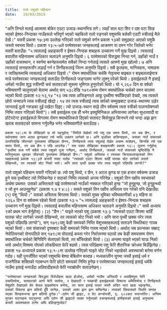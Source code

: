 ```yaml
---
title:  रातो पशुको पहिचान
date:   19/03/2019
---
```


"अनि तिनले मलाई आत्मामा बोकेर एउटा उजाड-स्थानभित्र लगे। त्यहाँ सात वटा शिर र दश वटा सिङ भएको ईश्वर-निन्दाका नाउँहरूले भरिपूर्ण भएको चहकिलो रातो रङ्गको पशुमाथि बसेकी एउटी स्त्रीलाई मैले देखें।" यसरी प्रकाश १७:३मा उल्लेख गरिएको रातो पशुको वर्णन प्रकाश १३को समुद्रबाट आएको पशुकै जस्तो स्वभाव थियो। प्रकाश १३:५-७ले परमेश्वरका जनहरूलाई आक्रमण वा दमन गरेर जितेको भनेर यसरी बताउँछ: "५ त्यसलाई अहङ्कारी र ईश्वर-निन्दक शब्दहरू उच्चारण गर्ने मुख दिइयो। त्यसलाई बयालीस महिनासम्म अधिकार चलाउने अनुमति दिइयो। ६ परमेश्वरको विरुद्धमा निन्दा गर्न, उहाँको नाउँ र उहाँको वासस्थान, र स्वर्गमा बस्नेहरूसमेत सबैको निन्दा गर्नलाई त्यसले आफ्नो मुख खोल्यो। ७ अनि त्यसलाई सन्तहरूसँग लड़ाइँ गर्न र तिनीहरूलाई जित्न अनुमति दिइयो। सबै कुलहरू, मानिसहरू, भाषाहरू र जातिहरूमाथि त्यसलाई अधिकार दिइयो।" रोमन क्याथोलिक चर्चकै नेतृत्वमा बाइबल र बाइबललाईमात्र मान्ने परमेश्वरका जनहरूलाई सताउँदा तिनीहरूले जङ्गलमा भागेर लुक्नु परेको थियो। इसाईहरूले नै इसाई धर्मको नाउँमा शुद्ध स्त्रीरुपी चर्च सतावटको सुरूमा भूमिगत हुनुपरेको थियो। यो १,२६० दिन वा वर्षको भविष्यवाणी चालुभएको बेलामा अर्थात् सन् ५३८देखि १७९०सम्म रोमन क्याथोलिक चर्चको दमन कालमा भएको थियो (प्रकाश १२:१३,१४ "१३ जब त्यस अजिङ्गरले आफू पृथ्वीमा फ्याँकिएको देख्यो, तब त्यसले छोरो जन्माउने त्यस स्त्रीलाई खेद्यो। १४ तर त्यस स्त्रीलाई त्यस सर्पको सम्मुखबाट उजाड-स्थानमा उड़ेर जानलाई ठूलो गरुडका दुई पखेटा दिइए। त्यो उजाड-स्थान साढ़े तीन वर्षसम्म त्यस स्त्रीको पालनपोषणको निम्ति तयार गरिएको थियो")। सबै इसाईहरू एक हौँ भनेर इक्युमिनिकल अभियानमा लागेका सुधारवादी वा प्रोटेस्टेन्ट इसाईहरूले विगतमा रोमन क्याथोलिकले दिएको सतावट बिर्सनुहुन्न किनभने त्यो भन्दा अझ झन खराब सतावटको सामना गर्नुपर्नेछ भनेर भविष्यवाणीले बताउँदछ।

`प्रकाश १७:८मा के लेखिएको छ सो पढ्नुहोस् "तिमीले देखेको त्यो पशु एक समय थियो, तर अब छैन, र सर्वनाशमा जान अतल कुण्डबाट त्यो माथि उक्लन लागेको छ। अनि पृथ्वीका बासिन्दाहरू, जसका नाउँ संसारको उत्पत्तिदेखि जीवनको पुस्तकमा लेखिएका छैनन्, तिनीहरूले त्यस पशुलाई देखेर अचम्म मान्नेछन्, किनकि त्यो एक समय थियो, तर अब छैन र पछि आउनेछ।" यस पदमा लेखिएका शब्दहरूसँग प्रकाश १३:८ तुलना गर्नुहोस् "पृथ्वीमा वास गर्ने सबैले त्यस पशुको पूजा गर्नेछन्, अर्थात् तिनीहरूले, जसको नाउँ संसारको सृष्टिदेखि नै मारिनुभएका थुमाका जीवनको पुस्तकमा लेखिएको छैन।" पशुको अस्तित्व र त्यसका क्रियाकलापहरूको तिन पक्षहरूलाई प्रकाश १३:३ले कसरी स्पष्ट पार्दछ "त्यसको एउटा शिरमा चाहिँ घातक चोट लागेको जस्तो देखिन्थ्यो, तर त्यसको चोट निको भयो। अनि सारा पृथ्वी छक्क परेर त्यस पशुको पछिपछि लाग्यो?"`

रातो पशुको पहिचान यसरी गरिएको छ: त्यो पशु थियो, र छैन, र अटल कुण्ड वा एक हजार वर्षसम्म उजाड हुने यस पृथ्वीबाट त्यो निस्किनेछ र सदाको निम्ति त्यसको अन्त्य गरिनेछ। पशुको तिन पक्षीय स्वभावको अर्थमा प्रथमत: उसको अस्तित्वले यह्वे परमेश्वरको नाउँको नक्कल गरिएको हुन्छ "जो हुनुहुन्छ, जो हुनुहुन्थ्यो र जो हुन आउनुहुनेछ" (प्रकाश १:४ र ४:८)। यसले पशुको तिन पक्षीय अस्तित्व पार गरेको पनि देखाउँछ: (१) पशु "थियो।" यसको अस्तित्व बिगतमा थियो। यसको मुख्य भूमिका भविष्यवाणीको ४३ महिना वा १२६० दिन वा वर्षसम्म रहेको थियो (प्रकाश १३:५ "५ त्यसलाई अहङ्कारी र ईश्वर-निन्दक शब्दहरू उच्चारण गर्ने मुख दिइयो। त्यसलाई बयालीस महिनासम्म अधिकार चलाउने अनुमति दिइयो।" साथै अध्याय ९को प्रथम भाग हेर्नुहोस्)। (२) "छैन।" घाइते भएको पशु (प्रकाश १३:३ "त्यसको एउटा शिरमा चाहिँ घातक चोट लागेको जस्तो देखिन्थ्यो, तर त्यसको चोट निको भयो। अनि सारा पृथ्वी छक्क परेर त्यस पशुको पछिपछि लाग्यो"), सन् १७९८पशु केही समयको निम्ति येशूभक्तहरूलाई सताउने स्थितिबाट गायब भएको थियो। यस संसारको दृश्यबाट केही समयको निम्ति गायब भएको थियो। अर्थात् जब फ्रान्सका सम्राट् नेपोलियनको सेनापतिले सन् १७९८मा पोपलाई कब्जा गरेर निर्वासनमा पठायो तब केही समयसम्म रोमन क्याथोलिक चर्चको बिगिविगि सेलाएको थियो, तर बाँचिरहेको थियो। (३) अन्तमा घाइते भएको घाऊ निको भयो अर्थात् विश्वमा पोपको लोकप्रियता फेरि बढ्यो। त्यस परिप्रेक्षमा पशु फेरि शैतानिक क्रोधमा बिउँझिनेछ। प्रकाश १७ अध्यायले प्रकाश १३:१-८मा उल्लेख गरिएको घाइते चोट निको भइरहेको अवस्थाको बारेमा वर्णन गर्दछ। यही पुनर्जीवित भएको पशुमाथि बेश्या बेबिलोन बस्दछ। मध्यकालीन युगमा जस्तै इसाई धर्म र राजनैतिक शक्तिको गठबन्धन फेरि छोटो समयको निम्ति हुनेछ र परमेश्वरका जनहरूलाई इसाई धर्मकै नाउँमा इसाई भनाउँदा अतिवादीहरूले फेरि नराम्रोसँग सताउनेछन्।

`"परमेश्वरका जनहरूको बिरुद्धमा विरोधीहरू खडा होओस्, धर्मको नाउँमा अतिवादी र असहिष्णुता फेरि उचालियोस्, सतावटको आगो फेरि जलोस, र देखावटी र पाखण्डी इसाईहरूको विश्वास धमिलियोस् र तिनीहरूले येशूप्रति देखाएको प्रेम केवल मुखकोमात्र बनोस्, तर सत्य इसाई पत्थर जस्तै अडिग भएर खडा भइरहनेछ, उसको विश्वास झन बलियो हुँदै जानेछ, उसको आशा झन झन चम्किनेछ। त्यसको विश्वासको स्थिति सम्पन्न भएका दिनहरूभन्दा झन बलियो हुनेछ।"-एलेन जी ह्वाइट, द ग्रेट कन्त्रोभर्सी, पृ. ६०२बाट रूपान्तरित। अन्तिम युगका घट्नाहरू घट्नुभन्दा अघि एलेन जी ह्वाइटले व्यक्त गर्नुभएको वचनहरूलाई हामीहरूको इसाई अनुभवमा कसरी आवश्यकता ठानेर अघि बढिरहनुपर्दछ?`